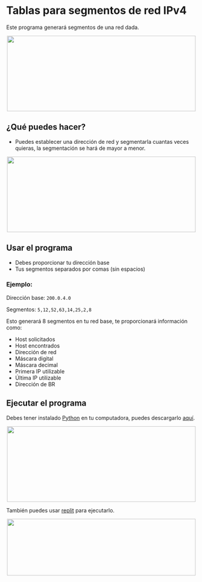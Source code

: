# Tablas para segmentos de red IPv4

Este programa generará segmentos de una red dada.

<p style="text-align:center">
    <img src="https://concepto.de/wp-content/uploads/2018/09/redes-informaticas-e1537289477478.jpg" style="width:500px;height:200px;">
</p>

## ¿Qué puedes hacer?

- Puedes establecer una dirección de red y segmentarla cuantas veces quieras, la segmentación se hará de mayor a menor.

<p style="text-align:center">
    <img src="https://www.gb-advisors.com/wp-content/uploads/2020/06/bandwidth-close-up-computer-1148820-400x270.jpg" style="width:500px;height:200px;">
</p>

## Usar el programa

- Debes proporcionar tu dirección base
- Tus segmentos separados por comas (sin espacios)

### Ejemplo:

Dirección base: `200.0.4.0`

Segmentos: `5,12,52,63,14,25,2,8`

Esto generará 8 segmentos en tu red base, te proporcionará información como:
- Host solicitados
- Host encontrados
- Dirección de red
- Máscara digital
- Máscara decimal
- Primera IP utilizable
- Última IP utilizable
- Dirección de BR

## Ejecutar el programa

Debes tener instalado [Python](https://www.python.org) en tu computadora, puedes descargarlo [aquí](https://www.python.org/downloads/).

<p style="text-align:center">
    <a href="https://www.python.org">
        <img src="https://formadoresit.es/wp-content/uploads/2022/02/Python-banner.png" style="width:500px;height:200px;">
    </a>
</p>

También puedes usar [replit](https://replit.com) para ejecutarlo.

<p style="text-align:center">
    <a href="https://replit.com">
        <img src="https://www.qsbsexpert.com/wp-content/uploads/2021/07/Repl.it_logo.png" style="width:500px;height:150px;">
    </a>
</p>